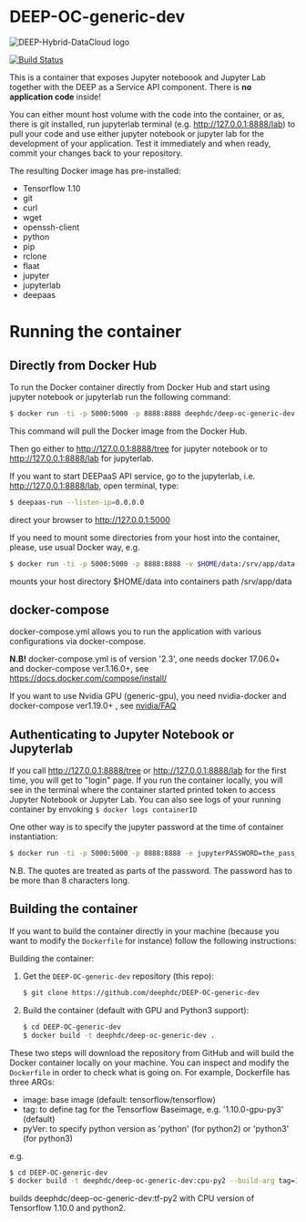 DEEP-OC-generic-dev
============================================

![DEEP-Hybrid-DataCloud logo](https://docs.deep-hybrid-datacloud.eu/en/latest/_static/logo.png)

[![Build Status](https://jenkins.indigo-datacloud.eu:8080/buildStatus/icon?job=Pipeline-as-code/DEEP-OC-org/DEEP-OC-generic-dev/master)](https://jenkins.indigo-datacloud.eu:8080/job/Pipeline-as-code/job/DEEP-OC-org/job/DEEP-OC-generic-dev/job/master)

This is a container that exposes Jupyter noteboook and Jupyter Lab together with the DEEP as a Service API component. There is **no application code** inside!

You can either mount host volume with the code into the container, or as, there is git installed, run jupyterlab terminal (e.g. http://127.0.0.1:8888/lab) to pull your code and use either jupyter notebook or jupyter lab 
for the development of your application. Test it immediately and when ready, commit your changes back to your repository.


The resulting Docker image has pre-installed:
* Tensorflow 1.10
* git
* curl
* wget
* openssh-client
* python
* pip
* rclone
* flaat
* jupyter
* jupyterlab
* deepaas


# Running the container

## Directly from Docker Hub

To run the Docker container directly from Docker Hub and start using jupyter notebook or jupyterlab run the following command:

```bash
$ docker run -ti -p 5000:5000 -p 8888:8888 deephdc/deep-oc-generic-dev
```

This command will pull the Docker image from the Docker Hub.

Then go either to http://127.0.0.1:8888/tree for jupyter notebook or to http://127.0.0.1:8888/lab for jupyterlab.

If you want to start DEEPaaS API service, go to the jupyterlab, i.e. http://127.0.0.1:8888/lab, open terminal, type:

```bash
$ deepaas-run --listen-ip=0.0.0.0
```

direct your browser to http://127.0.0.1:5000

If you need to mount some directories from your host into the container, please, use usual Docker way, e.g.

```bash
$ docker run -ti -p 5000:5000 -p 8888:8888 -v $HOME/data:/srv/app/data deephdc/deep-oc-generic-dev
```

mounts your host directory $HOME/data into containers path /srv/app/data


## docker-compose

docker-compose.yml allows you to run the application with various configurations via docker-compose.

**N.B!** docker-compose.yml is of version '2.3', one needs docker 17.06.0+ and docker-compose ver.1.16.0+, see https://docs.docker.com/compose/install/

If you want to use Nvidia GPU (generic-gpu), you need nvidia-docker and docker-compose ver1.19.0+ , see [nvidia/FAQ](https://github.com/NVIDIA/nvidia-docker/wiki/Frequently-Asked-Questions#do-you-support-docker-compose)


## Authenticating to Jupyter Notebook or Jupyterlab

If you call http://127.0.0.1:8888/tree or http://127.0.0.1:8888/lab for the first time, you will get to "login" page. If you run the container locally, 
you will see in the terminal where the container started printed token to access Jupyter Notebook or Jupyter Lab. 
You can also see logs of your running container by envoking ```$ docker logs containerID```

One other way is to specify the jupyter password at the time of container instantiation:

```bash
$ docker run -ti -p 5000:5000 -p 8888:8888 -e jupyterPASSWORD=the_pass_for_jupyter deephdc/deep-oc-generic-dev
```

N.B. The quotes are treated as parts of the password. The password has to be more than 8 characters long.


## Building the container

If you want to build the container directly in your machine (because you want
to modify the `Dockerfile` for instance) follow the following instructions:

Building the container:

1. Get the `DEEP-OC-generic-dev` repository (this repo):

    ```bash
    $ git clone https://github.com/deephdc/DEEP-OC-generic-dev
    ```

2. Build the container (default with GPU and Python3 support):

    ```bash
    $ cd DEEP-OC-generic-dev
    $ docker build -t deephdc/deep-oc-generic-dev .
    ```

These two steps will download the repository from GitHub and will build the
Docker container locally on your machine. You can inspect and modify the
`Dockerfile` in order to check what is going on. For example, Dockerfile has three ARGs:

* image: base image (default: tensorflow/tensorflow)
* tag: to define tag for the Tensorflow Baseimage, e.g. '1.10.0-gpu-py3' (default)
* pyVer: to specify python version as 'python' (for python2) or 'python3' (for python3)

e.g.

```bash
$ cd DEEP-OC-generic-dev
$ docker build -t deephdc/deep-oc-generic-dev:cpu-py2 --build-arg tag=1.10.0 --build-arg pyVer=python .
```

builds deephdc/deep-oc-generic-dev:tf-py2 with CPU version of Tensorflow 1.10.0 and python2.
